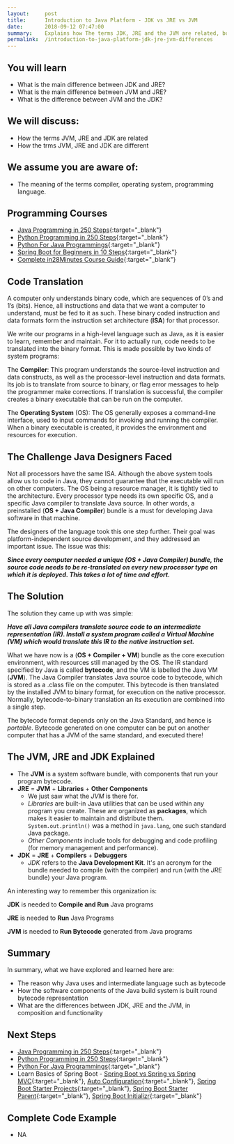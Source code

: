 ```yaml
---
layout:     post
title:      Introduction to Java Platform - JDK vs JRE vs JVM 
date:       2018-09-12 07:47:00
summary:    Explains how The terms JDK, JRE and the JVM are related, but different
permalink:  /introduction-to-java-platform-jdk-jre-jvm-differences
---
```


## You will learn

* What is the main difference between JDK and JRE?
* What is the main difference between JVM and JRE?
* What is the difference between JVM and the JDK?

## We will discuss:

* How the terms JVM, JRE and JDK are related
* How the trms JVM, JRE and JDK are different

## We assume you are aware of:

* The meaning of the terms compiler, operating system, programming language.

## Programming Courses

- [Java Programming in 250 Steps](https://courses.in28minutes.com/p/java-tutorial-for-beginner-in-250-steps){:target="_blank"}
- [Python Programming in 250 Steps](https://www.udemy.com/python-tutorial-for-beginners/){:target="_blank"}
- [Python For Java Programmings](https://www.udemy.com/learn-python-programming-for-java-programmers?couponCode=IN28MINUTES){:target="_blank"}
- [Spring Boot for Beginners in 10 Steps](https://courses.in28minutes.com/p/spring-boot-for-beginners-in-10-steps){:target="_blank"}
- [Complete in28Minutes Course Guide](https://courses.in28minutes.com/p/in28minutes-course-guide){:target="_blank"}


## Code Translation

A computer only understands binary code, which are sequences of 0’s and 1’s (bits). Hence, all instructions and data that we want a computer to understand, must be fed to it as such. These binary coded instruction and data formats form the instruction set architecture (**ISA**) for that processor.

We write our programs in a high-level language such as Java, as it is easier to learn, remember and maintain. For it to actually run, code needs to be translated into the binary format. This is made possible by two kinds of system programs:

The **Compiler**: This program understands the source-level instruction and data constructs, as well as the processor-level instruction and data formats. Its job is to translate from source to binary, or flag error messages to help the programmer make corrections. If translation is successful, the compiler creates a binary executable that can be run on the computer.

The **Operating System** (OS): The OS generally exposes a command-line interface, used to input commands for invoking and running the compiler. When a binary executable is created, it provides the environment and resources for execution.

## The Challenge Java Designers Faced

Not all processors have the same ISA. Although the above system tools allow us to code in Java, they cannot guarantee that the executable will run on other computers. The OS being a resource manager, it is tightly tied to the architecture.
Every processor type needs its own specific OS, and a specific Java compiler to translate Java source. In other words, a preinstalled (**OS + Java Compiler**) bundle is a must for developing Java software in that machine.

The designers of the language took this one step further. Their goal was platform-independent source development, and they addressed an important issue. The issue was this:

***Since every computer needed a unique (OS + Java Compiler) bundle, the source code needs to be re-translated on every new processor type on which it is deployed. This takes a lot of time and effort.***

## The Solution

The solution they came up with was simple:

***Have all Java compilers translate source code to an intermediate representation (IR). Install a system program called a Virtual Machine (VM) which would translate this IR to the native instruction set.***

What we have now is a (**OS + Compiler + VM**) bundle as the core execution environment, with resources still managed by the OS. The IR standard specified by Java is called **bytecode**, and the VM is labelled the Java VM (**JVM**). The Java Compiler translates Java source code to bytecode, which is stored as a .class file on the computer. This bytecode is then translated by the installed JVM to binary format, for execution on the native processor. Normally, bytecode-to-binary translation an its execution are combined into a single step.

The bytecode format depends only on the Java Standard, and hence is *portable*. Bytecode generated on one computer can be put on another computer that has a JVM of the same standard, and executed there!

## The JVM, JRE and JDK Explained

* The **JVM** is a system software bundle, with components that run your program bytecode.
* **JRE** = **JVM** + **Libraries** + **Other Components**
	* We just saw what the *JVM* is there for.
	* *Libraries* are built-in  Java utilities that can be used within any program you create. These are organized as **packages**, which makes it easier to maintain and distribute them. ```System.out.println()``` was a method in ```java.lang```, one such standard Java package.
	* *Other Components* include tools for debugging and code profiling (for memory management and performance).
* **JDK** = **JRE** + **Compilers** + **Debuggers**
	* *JDK* refers to the **Java Development Kit**. It's an acronym for the bundle needed  to compile (with the compiler) and run (with the *JRE* bundle) your Java program.

An interesting way to remember this organization is:

**JDK** is needed to **Compile and Run** Java programs

**JRE** is needed to **Run** Java Programs

**JVM** is needed to **Run Bytecode** generated from Java programs

## Summary

In summary, what we have explored and learned here are:

* The reason why Java uses and intermediate language such as bytecode
* How the software components of the Java build system is built round bytecode representation
* What are the differences between JDK, JRE and the JVM, in composition and functionality


## Next Steps
- [Java Programming in 250 Steps](https://courses.in28minutes.com/p/java-tutorial-for-beginner-in-250-steps){:target="_blank"}
- [Python Programming in 250 Steps](https://www.udemy.com/python-tutorial-for-beginners/){:target="_blank"}
- [Python For Java Programmings](https://www.udemy.com/learn-python-programming-for-java-programmers?couponCode=IN28MINUTES){:target="_blank"}
- Learn Basics of Spring Boot - [Spring Boot vs Spring vs Spring MVC](http://www.springboottutorial.com/spring-boot-vs-spring-mvc-vs-spring){:target="_blank"}, [Auto Configuration](http://www.springboottutorial.com/spring-boot-auto-configuration){:target="_blank"}, [Spring Boot Starter Projects](http://www.springboottutorial.com/spring-boot-starter-projects){:target="_blank"}, [Spring Boot Starter Parent](http://www.springboottutorial.com/spring-boot-starter-parent){:target="_blank"}, [Spring Boot Initializr](http://www.springboottutorial.com/spring-initialzr-bootstrap-spring-boot-applications){:target="_blank"}


## Complete Code Example
- NA